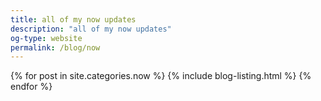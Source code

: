 ```yaml
---
title: all of my now updates
description: "all of my now updates"
og-type: website
permalink: /blog/now
---
```


{% for post in site.categories.now %}
{% include blog-listing.html %}
{% endfor %}

